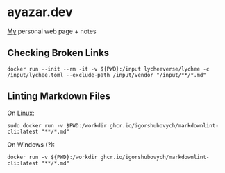 # ayazar.dev

[My](https://ayazar.dev) personal web page + notes

## Checking Broken Links

```shell
docker run --init --rm -it -v ${PWD}:/input lycheeverse/lychee -c /input/lychee.toml --exclude-path /input/vendor "/input/**/*.md"
```

## Linting Markdown Files

On Linux:

```shell
sudo docker run -v $PWD:/workdir ghcr.io/igorshubovych/markdownlint-cli:latest "**/*.md"
```

On Windows (?):

```shell
docker run -v ${PWD}:/workdir ghcr.io/igorshubovych/markdownlint-cli:latest "**/*.md"
```

